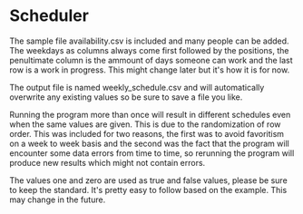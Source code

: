Scheduler
=========

The sample file availability.csv is included and many people can be added.
The weekdays as columns always come first followed by the positions, the
penultimate column is the ammount of days someone can work and the last row
is a work in progress. This might change later but it's how it is for now.

The output file is named weekly_schedule.csv and will automatically overwrite
any existing values so be sure to save a file you like.

Running the program more than once will result in different schedules even when
the same values are given. This is due to the randomization of row order.
This was included for two reasons, the first was to avoid favoritism on a 
week to week basis and the second was the fact that the program will encounter
some data errors from time to time, so rerunning the program will produce
new results which might not contain errors.

The values one and zero are used as true and false values, please be sure
to keep the standard. It's pretty easy to follow based on the example.
This may change in the future.

